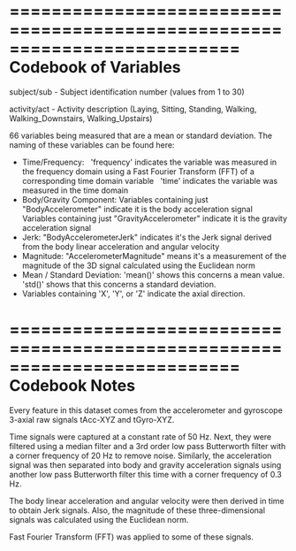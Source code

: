 ==========================================================================
Codebook of Variables
==========================================================================

subject/sub - Subject identification number (values from 1 to 30)

activity/act - Activity description (Laying, Sitting, Standing, Walking, Walking_Downstairs, Walking_Upstairs)

66 variables being measured that are a mean or standard deviation. The naming of these variables can be found here:

- Time/Frequency:
     'frequency' indicates the variable was measured in the frequency domain using a Fast Fourier Transform (FFT) of a corresponding time domain variable
     'time' indicates the variable was measured in the time domain
- Body/Gravity Component:
     Variables containing just "BodyAccelerometer" indicate it is the body acceleration signal
     Variables containing just "GravityAccelerometer" indicate it is the gravity acceleration signal
- Jerk:
    "BodyAccelerometerJerk" indicates it's the Jerk signal derived from the body linear acceleration and angular velocity
- Magnitude:
    "AccelerometerMagnitude" means it's a measurement of the magnitude of the 3D signal calculated using the Euclidean norm 
- Mean / Standard Deviation:
    'mean()' shows this concerns a mean value.
    'std()' shows that this concerns a standard deviation.
- Variables containing 'X', 'Y', or 'Z' indicate the axial direction. 


==========================================================================
Codebook Notes
==========================================================================

Every feature in this dataset comes from the accelerometer and gyroscope 3-axial raw signals tAcc-XYZ and tGyro-XYZ. 

Time signals were captured at a constant rate of 50 Hz. Next, they were filtered using a median filter and a 3rd order low pass Butterworth filter with a corner frequency of 20 Hz to remove noise. 
Similarly, the acceleration signal was then separated into body and gravity acceleration signals using another low pass Butterworth filter this time with a corner frequency of 0.3 Hz. 

The body linear acceleration and angular velocity were then derived in time to obtain Jerk signals. Also, the magnitude of these three-dimensional signals was calculated using the Euclidean norm. 

Fast Fourier Transform (FFT) was applied to some of these signals.
